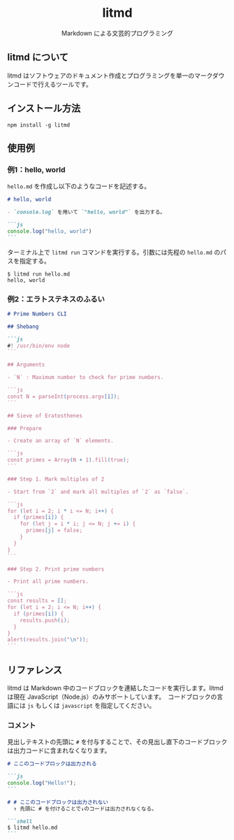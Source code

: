 <h1 align="center"> litmd </h1>
<p align="center">Markdown による文芸的プログラミング</p>

## litmd について

litmd はソフトウェアのドキュメント作成とプログラミングを単一のマークダウンコードで行えるツールです。

## インストール方法

```shell
npm install -g litmd
```

## 使用例

### 例1：hello, world

`hello.md` を作成し以下のようなコードを記述する。

~~~md
# hello, world

- `console.log` を用いて `"hello, world"` を出力する。

```js
console.log("hello, world")
```
~~~

ターミナル上で `litmd run` コマンドを実行する。引数には先程の `hello.md` のパスを指定する。

```shell
$ litmd run hello.md
hello, world
```

### 例2：エラトステネスのふるい

~~~markdown
# Prime Numbers CLI

## Shebang

```js
#! /usr/bin/env node
```

## Arguments

- `N` : Maximum number to check for prime numbers.

```js
const N = parseInt(process.argv[1]);
```

## Sieve of Eratosthenes

### Prepare

- Create an array of `N` elements.

```js
const primes = Array(N + 1).fill(true);
```

### Step 1. Mark multiples of 2

- Start from `2` and mark all multiples of `2` as `false`.

```js
for (let i = 2; i * i <= N; i++) {
  if (primes[i]) {
    for (let j = i * i; j <= N; j += i) {
      primes[j] = false;
    }
  }
}
```

### Step 2. Print prime numbers

- Print all prime numbers.

```js
const results = [];
for (let i = 2; i <= N; i++) {
  if (primes[i]) {
    results.push(i);
  }
}
alert(results.join("\n"));
```
~~~

## リファレンス

litmd は Markdown 中のコードブロックを連結したコードを実行します。litmd は現在 JavaScript（Node.js）のみサポートしています。　コードブロックの言語には `js` もしくは `javascript` を指定してください。

### コメント

見出しテキストの先頭に `#` を付与することで、その見出し直下のコードブロックは出力コードに含まれなくなります。

~~~markdown
# ここのコードブロックは出力される

```js
console.log("Hello!");
```

# # ここのコードブロックは出力されない
  ↑ 先頭に # を付けることで↓のコードは出力されなくなる。

```shell
$ litmd hello.md
```
~~~
